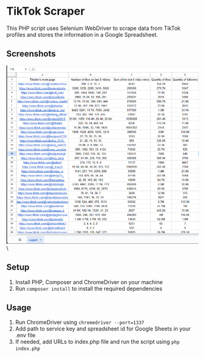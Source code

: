 # TikTok Scraper

This PHP script uses Selenium WebDriver to scrape data from TikTok profiles and stores the information in a Google Spreadsheet.

## Screenshots
![Screenshot 1](https://github.com/xanthopsia/TikTokScraper/blob/main/spreadsheets.png)\

## Setup
1. Install PHP, Composer and ChromeDriver on your machine
2. Run `composer install` to install the required dependencies

## Usage
1. Run ChromeDriver using `chromedriver --port=1337`
2. Add path to service key and spreadsheet id for Google Sheets in your .env file
3. If needed, add URLs to index.php file and run the script using `php index.php`

